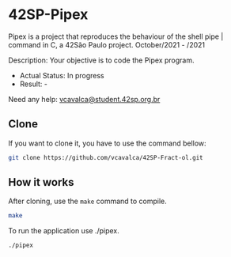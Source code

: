 # 42SP-Pipex
Pipex is a project that reproduces the behaviour of the shell pipe | command in C, a 42São Paulo project. October/2021 - /2021

Description: Your objective is to code the Pipex program.

- Actual Status: In progress
- Result: -

Need any help: vcavalca@student.42sp.org.br

## Clone

If you want to clone it, you have to use the command bellow:

``` bash 
git clone https://github.com/vcavalca/42SP-Fract-ol.git
```

## How it works

After cloning, use the `make` command to compile.

``` bash
make
```

To run the application use ./pipex.

``` bash
./pipex
```
